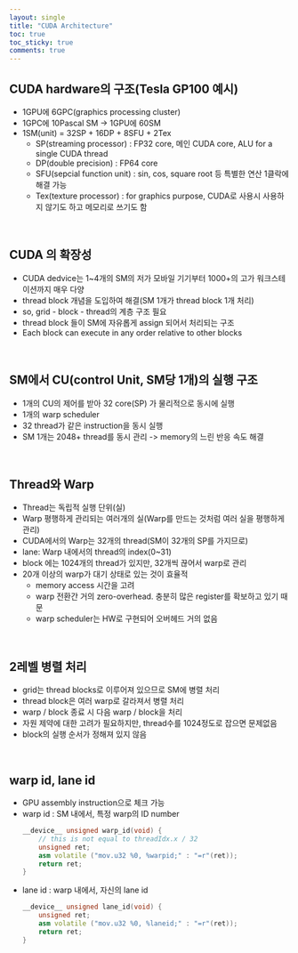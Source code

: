 ```yaml
---
layout: single
title: "CUDA Architecture"
toc: true
toc_sticky: true
comments: true
---
```


## CUDA hardware의 구조(Tesla GP100 예시)
- 1GPU에 6GPC(graphics processing cluster)
- 1GPC에 10Pascal SM -> 1GPU에 60SM
- 1SM(unit) = 32SP + 16DP + 8SFU + 2Tex
    - SP(streaming processor) : FP32 core, 메인 CUDA core, ALU for a single CUDA thread
    - DP(double precision) : FP64 core
    - SFU(sepcial function unit) : sin, cos, square root 등 특별한 연산 1클락에 해결 가능
    - Tex(texture processor) : for graphics purpose, CUDA로 사용시 사용하지 않기도 하고 메모리로 쓰기도 함

<br>

## CUDA 의 확장성
- CUDA dedvice는 1~4개의 SM의 저가 모바일 기기부터 1000+의 고가 워크스테이션까지 매우 다양
- thread block 개념을 도입하여 해결(SM 1개가 thread block 1개 처리)
- so, grid - block - thread의 계층 구조 필요
- thread block 들이 SM에 자유롭게 assign 되어서 처리되는 구조
- Each block can execute in any order relative to other blocks

<br>

## SM에서 CU(control Unit, SM당 1개)의 실행 구조
- 1개의 CU의 제어를 받아 32 core(SP) 가 물리적으로 동시에 실행
- 1개의 warp scheduler
- 32 thread가 같은 instruction을 동시 실행
- SM 1개는 2048+ thread를 동시 관리 -> memory의 느린 반응 속도 해결

<br>

## Thread와 Warp
- Thread는 독립적 실행 단위(실)
- Warp 평행하게 관리되는 여러개의 실(Warp를 만드는 것처럼 여러 실을 평행하게 관리)
- CUDA에서의 Warp는 32개의 thread(SM이 32개의 SP를 가지므로)
- lane: Warp 내에서의 thread의 index(0~31)
- block 에는 1024개의 thread가 있지만, 32개씩 끊어서 warp로 관리
- 20개 이상의 warp가 대기 상태로 있는 것이 효율적
    - memory access 시간을 고려
    - warp 전환간 거의 zero-overhead. 충분히 많은 register를 확보하고 있기 때문
    - warp scheduler는 HW로 구현되어 오버헤드 거의 없음

<br>

## 2레벨 병렬 처리
- grid는 thread blocks로 이루어져 있으므로 SM에 병렬 처리
- thread block은 여러 warp로 갈라져서 병렬 처리
- warp / block 종료 시 다음 warp / block을 처리
- 자원 제약에 대한 고려가 필요하지만, thread수를 1024정도로 잡으면 문제없음
- block의 실행 순서가 정해져 있지 않음

<br>

## warp id, lane id
- GPU assembly instruction으로 체크 가능
- warp id : SM 내에서, 특정 warp의 ID number
    ```cpp
    __device__ unsigned warp_id(void) {
        // this is not equal to threadIdx.x / 32
        unsigned ret;
        asm volatile ("mov.u32 %0, %warpid;" : "=r"(ret));
        return ret;
    }
    ```
- lane id : warp 내에서, 자신의 lane id
    ```cpp
    __device__ unsigned lane_id(void) {
        unsigned ret;
        asm volatile ("mov.u32 %0, %laneid;" : "=r"(ret));
        return ret;
    }
    ```

<br>